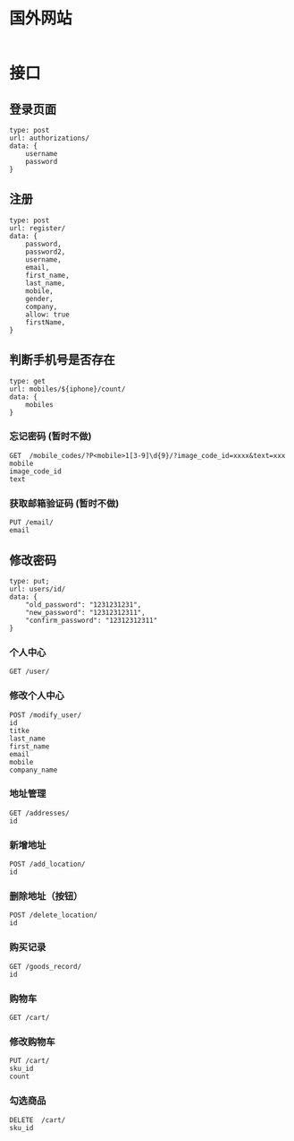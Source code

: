 # 国外网站

```

```



# 接口

## 登录页面

```
type: post
url: authorizations/
data: {
	username
    password
}
```

## 注册  

```
type: post
url: register/
data: {
	password,
	password2,
	username,
	email,
	first_name,
	last_name,
    mobile,
    gender,
    company,
    allow: true
	firstName,
}
```

## 判断手机号是否存在

```
type: get
url: mobiles/${iphone}/count/
data: {
	mobiles
}
```

### 忘记密码 (暂时不做)  

```
GET  /mobile_codes/?P<mobile>1[3-9]\d{9}/?image_code_id=xxxx&text=xxx
mobile
image_code_id
text
```

### 获取邮箱验证码  (暂时不做)  

```
PUT /email/
email
```

## 修改密码

```
type: put;
url: users/id/
data: {
    "old_password": "1231231231",
	"new_password": "12312312311",
	"confirm_password": "12312312311"
}
```

### 个人中心  

```
GET /user/
```

### 修改个人中心

```
POST /modify_user/
id
titke
last_name
first_name
email
mobile
company_name
```

### 地址管理  

```
GET /addresses/
id
```

### 新增地址

```
POST /add_location/
id
```

### 删除地址（按钮）

```
POST /delete_location/
id
```

### 购买记录

```
GET /goods_record/
id
```

### 购物车  

```
GET /cart/
```

### 修改购物车

```
PUT /cart/
sku_id
count
```

### 勾选商品  

```
DELETE  /cart/
sku_id
```





























